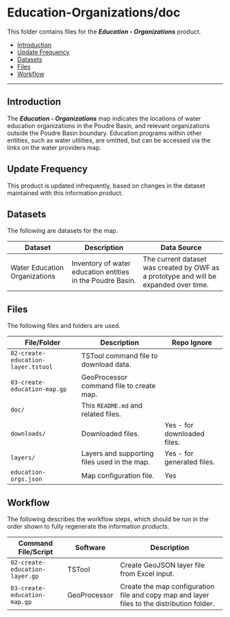 # Education-Organizations/doc #

This folder contains files for the ***Education - Organizations*** product.

* [Introduction](#introduction)
* [Update Frequency](#update-frequency)
* [Datasets](#datasets)
* [Files](#files)
* [Workflow](#workflow)

-----------------------------

## Introduction ##

The ***Education - Organizations*** map indicates the locations of water education organizations in the Poudre Basin,
and relevant organizations outside the Poudre Basin boundary.
Education programs within other entities, such as water utilities, are omitted,
but can be accessed via the links on the water providers map.

## Update Frequency ##

This product is updated infrequently,
based on changes in the dataset maintained with this information product.

## Datasets ##

The following are datasets for the map.

| **Dataset** | **Description** | **Data Source** |
| -- | -- | -- |
| Water Education Organizations | Inventory of water education entities in the Poudre Basin. | The current dataset was created by OWF as a prototype and will be expanded over time. |

## Files ##

The following files and folders are used.

| **File/Folder** | **Description** | **Repo Ignore** |
| -- | -- | -- |
| `02-create-education-layer.tstool` | TSTool command file to download data. | |
| `03-create-education-map.gp` | GeoProcessor command file to create map. |
| `doc/` | This `README.md` and related files. | |
| `downloads/` | Downloaded files. | Yes - for downloaded files. |
| `layers/` | Layers and supporting files used in the map. | Yes - for generated files. |
| `education-orgs.json` | Map configuration file. | Yes |

## Workflow ##

The following describes the workflow steps, which should be run in the order shown to fully regenerate the information products.

| **Command File/Script** | **Software** | **Description** |
| -- | -- | -- |
| `02-create-education-layer.gp` | TSTool | Create GeoJSON layer file from Excel input. |
| `03-create-education-map.gp` | GeoProcessor | Create the map configuration file and copy map and layer files to the distribution folder. |

